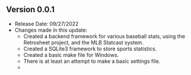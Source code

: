 ## Version 0.0.1

- Release Date: 09/27/2022
- Changes made in this update:
  - Created a backend framework for various baseball stats, using the Retrosheet project, and the MLB Statcast system.
  - Created a SQLite3 framework to store sports statistics.
  - Created a basic make file for Windows.
  - There is at least an attempt to make a basic settings file.
  -
